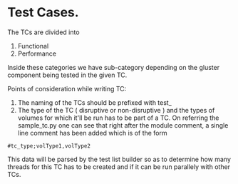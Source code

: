 # Test Cases.

The TCs are divided into
1. Functional
2. Performance

Inside these categories we have sub-category depending on the gluster
component being tested in the given TC.

Points of consideration while writing TC:
1. The naming of the TCs should be prefixed with test_
2. The type of the TC ( disruptive or non-disruptive ) and the
types of volumes for which it'll be run has to be part of a TC. On referring
the sample_tc.py one can see that right after the module comment, a single
line comment has been added which is of the form

`#tc_type;volType1,volType2`

This data will be parsed by the test list builder so as to determine how many
threads for this TC has to be created and if it can be run parallely with other
TCs.
